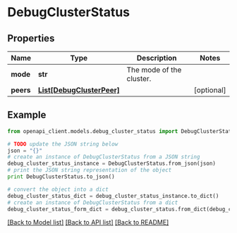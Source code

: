 # DebugClusterStatus


## Properties

Name | Type | Description | Notes
------------ | ------------- | ------------- | -------------
**mode** | **str** | The mode of the cluster. | 
**peers** | [**List[DebugClusterPeer]**](DebugClusterPeer.md) |  | [optional] 

## Example

```python
from openapi_client.models.debug_cluster_status import DebugClusterStatus

# TODO update the JSON string below
json = "{}"
# create an instance of DebugClusterStatus from a JSON string
debug_cluster_status_instance = DebugClusterStatus.from_json(json)
# print the JSON string representation of the object
print DebugClusterStatus.to_json()

# convert the object into a dict
debug_cluster_status_dict = debug_cluster_status_instance.to_dict()
# create an instance of DebugClusterStatus from a dict
debug_cluster_status_form_dict = debug_cluster_status.from_dict(debug_cluster_status_dict)
```
[[Back to Model list]](../README.md#documentation-for-models) [[Back to API list]](../README.md#documentation-for-api-endpoints) [[Back to README]](../README.md)



